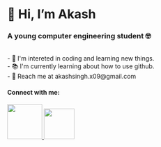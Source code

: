 <h1>👋 Hi, I’m Akash</h1>
<h3> A young computer engineering student 🤓</h3>
<br>
- 👀 I'm intereted in coding and learning new things.<br>
- 📚 I'm currently learning about how to use github.<br>
- 📩 Reach me at akashsingh.x09@gmail.com <br>

<h4>Connect with me:</h4>
<a href="https://twitter.com/AkashSi96138077">
<img src="https://help.twitter.com/content/dam/help-twitter/brand/logo.png" width="80px"/>
</a>
<a href="https://www.instagram.com/akash_s_09/">
<img src="https://upload.wikimedia.org/wikipedia/commons/thumb/e/e7/Instagram_logo_2016.svg/800px-Instagram_logo_2016.svg.png"  width="70px" />
</a>
